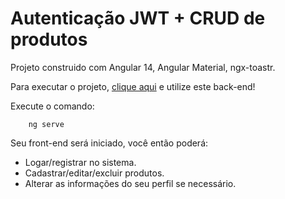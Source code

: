 # Autenticação JWT + CRUD de produtos

Projeto construido com Angular 14, Angular Material, ngx-toastr.

Para executar o projeto, [clique aqui](https://github.com/matthew-sbrito/product-auth-crud) e utilize este back-end!

Execute o comando:

```shell
    ng serve
```

Seu front-end será iniciado, você então poderá:
- Logar/registrar no sistema.
- Cadastrar/editar/excluir produtos.
- Alterar as informações do seu perfil se necessário.
